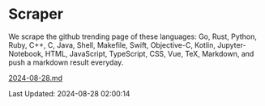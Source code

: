# Scraper

We scrape the github trending page of these languages: Go, Rust, Python, Ruby, C++, C, Java, Shell, Makefile, Swift, Objective-C, Kotlin, Jupyter-Notebook, HTML, JavaScript, TypeScript, CSS, Vue, TeX, Markdown, and push a markdown result everyday.

[2024-08-28.md](https://github.com/cumthxy/github-trending-backup/blob/master/2024-08-28.md)

Last Updated: 2024-08-28 02:00:14